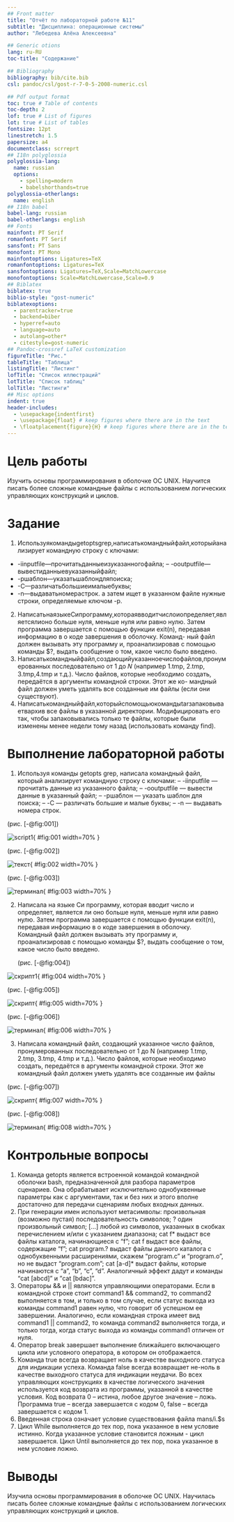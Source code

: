 ```yaml
---
## Front matter
title: "Отчёт по лабораторной работе №11"
subtitle: "Дисциплина: операционные системы"
author: "Лебедева Алёна Алексеевна"

## Generic otions
lang: ru-RU
toc-title: "Содержание"

## Bibliography
bibliography: bib/cite.bib
csl: pandoc/csl/gost-r-7-0-5-2008-numeric.csl

## Pdf output format
toc: true # Table of contents
toc-depth: 2
lof: true # List of figures
lot: true # List of tables
fontsize: 12pt
linestretch: 1.5
papersize: a4
documentclass: scrreprt
## I18n polyglossia
polyglossia-lang:
  name: russian
  options:
	- spelling=modern
	- babelshorthands=true
polyglossia-otherlangs:
  name: english
## I18n babel
babel-lang: russian
babel-otherlangs: english
## Fonts
mainfont: PT Serif
romanfont: PT Serif
sansfont: PT Sans
monofont: PT Mono
mainfontoptions: Ligatures=TeX
romanfontoptions: Ligatures=TeX
sansfontoptions: Ligatures=TeX,Scale=MatchLowercase
monofontoptions: Scale=MatchLowercase,Scale=0.9
## Biblatex
biblatex: true
biblio-style: "gost-numeric"
biblatexoptions:
  - parentracker=true
  - backend=biber
  - hyperref=auto
  - language=auto
  - autolang=other*
  - citestyle=gost-numeric
## Pandoc-crossref LaTeX customization
figureTitle: "Рис."
tableTitle: "Таблица"
listingTitle: "Листинг"
lofTitle: "Список иллюстраций"
lotTitle: "Список таблиц"
lolTitle: "Листинги"
## Misc options
indent: true
header-includes:
  - \usepackage{indentfirst}
  - \usepackage{float} # keep figures where there are in the text
  - \floatplacement{figure}{H} # keep figures where there are in the text
---
```


# Цель работы

Изучить основы программирования в оболочке ОС UNIX. Научится писать более сложные командные файлы с использованием логических управляющих конструкций и циклов.

# Задание

1. Используякомандыgetoptsgrep,написатькомандныйфайл,которыйанализирует командную строку с ключами:
- -iinputfile—прочитатьданныеизуказанногофайла; – -ooutputfile—вывестиданныевуказанныйфайл;
- -pшаблон—указатьшаблондляпоиска;
- -C—различатьбольшиеималыебуквы;
- -n—выдаватьномерастрок.
а затем ищет в указанном файле нужные строки, определяемые ключом -p.
2. НаписатьнаязыкеСипрограмму,котораявводитчислоиопределяет,являетсялионо больше нуля, меньше нуля или равно нулю. Затем программа завершается с помощью функции exit(n), передавая информацию в о коде завершения в оболочку. Команд- ный файл должен вызывать эту программу и, проанализировав с помощью команды $?, выдать сообщение о том, какое число было введено.
3. Написатькомандныйфайл,создающийуказанноечислофайлов,пронумерованных последовательно от 1 до 𝑁 (например 1.tmp, 2.tmp, 3.tmp,4.tmp и т.д.). Число файлов, которые необходимо создать, передаётся в аргументы командной строки. Этот же ко- мандный файл должен уметь удалять все созданные им файлы (если они существуют).
4. Написатькомандныйфайл,которыйспомощьюкомандыtarзапаковываетвархив все файлы в указанной директории. Модифицировать его так, чтобы запаковывались только те файлы, которые были изменены менее недели тому назад (использовать команду find).

# Выполнение лабораторной работы

1. Используя команды getopts grep, написала командный файл, который анализирует командную строку с ключами: – -iinputfile — прочитать данные из указанного файла; – -ooutputfile — вывести данные в указанный файл; – -pшаблон — указать шаблон для поиска; – -C — различать большие и малые буквы; – -n — выдавать номера строк.

 (рис. [-@fig:001])

![script1](image/1.png){ #fig:001 width=70% }

 (рис. [-@fig:002])

![текст](image/2.png){ #fig:002 width=70% }

 (рис. [-@fig:003])

![терминал](image/3.png){ #fig:003 width=70% }

2. Написала на языке Си программу, которая вводит число и определяет, является ли оно больше нуля, меньше нуля или равно нулю. Затем программа завершается с помощью функции exit(n), передавая информацию в о коде завершения в оболочку. Командный файл должен вызывать эту программу и, проанализировав с помощью команды $?, выдать сообщение о том, какое число было введено.

   (рис. [-@fig:004])

![скрипт1](image/4.png){ #fig:004 width=70% }

 (рис. [-@fig:005])

![скрипт](image/5.png){ #fig:005 width=70% }

 (рис. [-@fig:006])

![терминал](image/6.png){ #fig:006 width=70% }

3. Написала командный файл, создающий указанное число файлов, пронумерованных последовательно от 1 до N (например 1.tmp, 2.tmp, 3.tmp, 4.tmp и т.д.). Число файлов, которые необходимо создать, передаётся в аргументы командной строки. Этот же командный файл должен уметь удалять все созданные им файлы

 (рис. [-@fig:007])

![скрипт](image/7.png){ #fig:007 width=70% }

 (рис. [-@fig:008])

![терминал](image/8.png){ #fig:008 width=70% }


# Контрольные вопросы

1. Команда getopts является встроенной командой командной оболочки bash, предназначенной для разбора параметров сценариев. Она обрабатывает исключительно однобуквенные параметры как с аргументами, так и без них и этого вполне достаточно для передачи сценариям любых входных данных.
2. При генерации имен используют метасимволы:
    произвольная (возможно пустая) последовательность символов; ? один произвольный символ; […] любой из символов, указанных в скобках перечислением и/или с указанием диапазона; cat f* выдаст все файлы каталога, начинающиеся с “f”; cat f выдаст все файлы, содержащие “f”; cat program.? выдаст файлы данного каталога с однобуквенными расширениями, скажем “program.c” и “program.o”, но не выдаст “program.com”; cat [a-d]* выдаст файлы, которые начинаются с “a”, “b”, “c”, “d”. Аналогичный эффект дадут и команды “cat [abcd]” и ”cat [bdac]”.
3. Операторы && и || являются управляющими операторами. Если в командной строке стоит command1 && command2, то command2 выполняется в том, и только в том случае, если статус выхода из команды command1 равен нулю, что говорит об успешном ее завершении. Аналогично, если командная строка имеет вид command1 || command2, то команда command2 выполняется тогда, и только тогда, когда статус выхода из команды command1 отличен от нуля.
4. Оператор break завершает выполнение ближайшего включающего цикла или условного оператора, в котором он отображается.
5. Команда true всегда возвращает ноль в качестве выходного статуса для индикации успеха. Команда false всегда возвращает не-ноль в качестве выходного статуса для индикации неудачи. Во всех управляющих конструкциях в качестве логического значения используется код возврата из программы, указанной в качестве условия. Код возврата 0 – истина, любое другое значение – ложь. Программа true – всегда завершается с кодом 0, false – всегда завершается с кодом 1.
6. Введенная строка означает условие существования файла mans/i.$s
7. Цикл While выполняется до тех пор, пока указанное в нем условие истинно. Когда указанное условие становится ложным - цикл завершается. Цикл Until выполняется до тех пор, пока указанное в нем условие ложно.


# Выводы

Изучила основы программирования в оболочке ОС UNIX. Научилась писать более сложные командные файлы с использованием логических управляющих конструкций и циклов.

